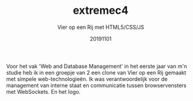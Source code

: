﻿---
{
  "title": "extremec4",
  "subtitle": "Vier op een Rij met HTML5/CSS/JS",
  "image": "/portfolio/extremec4.png",
  "tags": [
    "in teamverband",
    "programmeren"
  ],
  "links": [],
  "date": "20191101"
}
---

Voor het vak 'Web and Database Management' in het eerste jaar van m'n studie heb ik in een groepje van 2 een clone van Vier op een Rij gemaakt met simpele web-technologieën.
Ik was verantwoordelijk voor de management van interne staat en communicatie tussen browservensters met WebSockets.
En het logo.